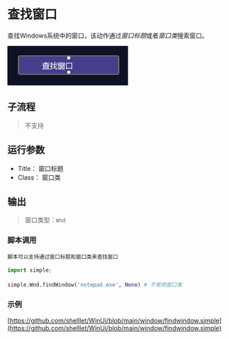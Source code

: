 # 查找窗口 
查找Windows系统中的窗口，该动作通过*窗口标题*或者*窗口类*搜索窗口。

![find window](./images/2022-11-08_191853.png ':size=90%')

## 子流程
> 不支持

## 运行参数



* Title： 窗口标题
* Class： 窗口类

## 输出

> 窗口类型：`Wnd`


### 脚本调用
    脚本可以支持通过窗口标题和窗口类来查找窗口

```python
import simple;

simple.Wnd.findWindow('notepad.exe', None) # 不使用窗口类
```

### 示例

[https://github.com/shelllet/WinUi/blob/main/window/findwindow.simple](https://github.com/shelllet/WinUi/blob/main/window/findwindow.simple)
